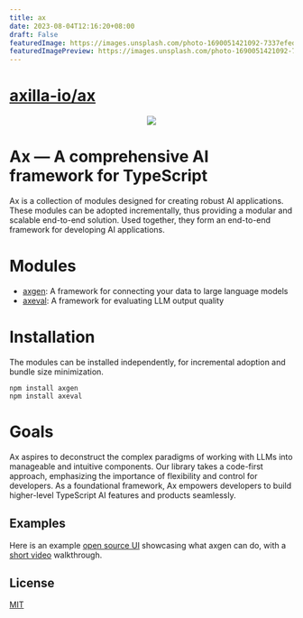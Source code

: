 ```yaml
---
title: ax
date: 2023-08-04T12:16:20+08:00
draft: False
featuredImage: https://images.unsplash.com/photo-1690051421092-7337efed4469?ixid=M3w0NjAwMjJ8MHwxfHJhbmRvbXx8fHx8fHx8fDE2OTExMjI0NTN8&ixlib=rb-4.0.3
featuredImagePreview: https://images.unsplash.com/photo-1690051421092-7337efed4469?ixid=M3w0NjAwMjJ8MHwxfHJhbmRvbXx8fHx8fHx8fDE2OTExMjI0NTN8&ixlib=rb-4.0.3
---
```


# [axilla-io/ax](https://github.com/axilla-io/ax)

<p align="center">
  <img src="./assets/logo.png" />
</p>

# Ax — A comprehensive AI framework for TypeScript

Ax is a collection of modules designed for creating robust AI applications. These modules can be adopted incrementally, thus providing a modular and scalable end-to-end solution.
Used together, they form an end-to-end framework for developing AI applications.

# Modules

- [axgen](./packages/axgen/): A framework for connecting your data to large language models
- [axeval](./packages/axeval/): A framework for evaluating LLM output quality

# Installation

The modules can be installed independently, for incremental adoption and bundle size minimization.

```
npm install axgen
npm install axeval
```

# Goals

Ax aspires to deconstruct the complex paradigms of working with LLMs into manageable and intuitive components.
Our library takes a code-first approach, emphasizing the importance of flexibility and control for developers.
As a foundational framework, Ax empowers developers to build higher-level TypeScript AI features and products seamlessly.

## Examples

Here is an example [open source UI](https://github.com/axilla-io/demo-ui) showcasing what axgen can do, with a [short video](https://www.loom.com/share/458f9b6679b740f0a5c78a33fffee3dc) walkthrough.

## License

[MIT](LICENSE.md)
